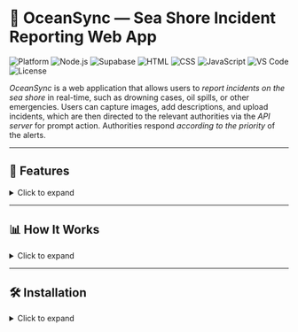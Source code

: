 # 🌊 OceanSync — Sea Shore Incident Reporting Web App

![Platform](https://img.shields.io/badge/Platform-Web-blue) 
![Node.js](https://img.shields.io/badge/Node.js-14-green) 
![Supabase](https://img.shields.io/badge/Database-Supabase-blue) 
![HTML](https://img.shields.io/badge/Frontend-HTML-orange) 
![CSS](https://img.shields.io/badge/Frontend-CSS-blue) 
![JavaScript](https://img.shields.io/badge/Frontend-JS-yellow) 
![VS Code](https://img.shields.io/badge/IDE-VS%20Code-blue) 
![License](https://img.shields.io/badge/License-All%20Rights%20Reserved-red)

*OceanSync* is a web application that allows users to *report incidents on the sea shore* in real-time, such as drowning cases, oil spills, or other emergencies. Users can capture images, add descriptions, and upload incidents, which are then directed to the relevant authorities via the *API server* for prompt action. Authorities respond *according to the priority* of the alerts.

---

## 🚀 Features

<details>
<summary>Click to expand</summary>

- *Incident Reporting* — Capture images and add descriptions of incidents.  
- *Real-Time Location Logging* — Automatically records the location of reported incidents.  
- *User Dashboard* — Displays:
  - Submitted reports  
  - Map view of incidents  
  - Nearby incidents for awareness  
- *Authority Portal* — Authorities can access:
  - Report details  
  - Incident locations on a map  
  - Manage and respond to incidents based on *priority*  
- *API Server* — Handles report submissions, retrieval, and location data.  
- *Ocean API Integration* — Provides educational and news articles related to the ocean.

</details>

---

## 📊 How It Works

<details>
<summary>Click to expand</summary>

1. Users capture an image of the incident and provide a description.  
2. The system logs the *user’s location* automatically.  
3. The incident is uploaded via the *API server* to the authority portal.  
4. Users can view submitted reports, maps, and nearby incidents in their dashboard.  
5. Authorities access detailed reports and respond according to the *priority of the alert*.  
6. Ocean-related API provides news and articles for awareness.

</details>

---

## 🛠 Installation

<details>
<summary>Click to expand</summary>

1. Clone the repository:

```bash
git clone https://github.com/yourusername/OceanSync.git
cd OceanSync

# 🌊 OceanSync — Sea Shore Incident Reporting Web App

![Platform](https://img.shields.io/badge/Platform-Web-blue) 
![Node.js](https://img.shields.io/badge/Node.js-14-green) 
![Supabase](https://img.shields.io/badge/Database-Supabase-blue) 
![HTML](https://img.shields.io/badge/Frontend-HTML-orange) 
![CSS](https://img.shields.io/badge/Frontend-CSS-blue) 
![JavaScript](https://img.shields.io/badge/Frontend-JS-yellow) 
![VS Code](https://img.shields.io/badge/IDE-VS%20Code-blue) 
![License](https://img.shields.io/badge/License-All%20Rights%20Reserved-red)

*OceanSync* is a web application that allows users to *report incidents on the sea shore* in real-time, such as drowning cases, oil spills, or other emergencies. Users can capture images, add descriptions, and upload incidents, which are then directed to the relevant authorities via the *API server* for prompt action. Authorities respond *according to the priority* of the alerts.

---

## 🚀 Features

<details>
<summary>Click to expand</summary>

- *Incident Reporting* — Capture images and add descriptions of incidents.  
- *Real-Time Location Logging* — Automatically records the location of reported incidents.  
- *User Dashboard* — Displays:
  - Submitted reports  
  - Map view of incidents  
  - Nearby incidents for awareness  
- *Authority Portal* — Authorities can access:
  - Report details  
  - Incident locations on a map  
  - Manage and respond to incidents based on *priority*  
- *API Server* — Handles report submissions, retrieval, and location data.  
- *Ocean API Integration* — Provides educational and news articles related to the ocean.

</details>

---

## 📊 How It Works

<details>
<summary>Click to expand</summary>

1. Users capture an image of the incident and provide a description.  
2. The system logs the *user’s location* automatically.  
3. The incident is uploaded via the *API server* to the authority portal.  
4. Users can view submitted reports, maps, and nearby incidents in their dashboard.  
5. Authorities access detailed reports and respond according to the *priority of the alert*.  
6. Ocean-related API provides news and articles for awareness.

</details>

---

## 🛠 Installation

<details>
<summary>Click to expand</summary>

1. Clone the repository:

```bash
git clone https://github.com/yourusername/OceanSync.git
cd OceanSync
